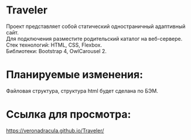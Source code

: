 # Traveler  
Проект представляет собой статический одностраничный адаптивный сайт.  
Для подключения разместите родительский каталог на веб-сервере.    
Стек технологий: HTML, CSS, Flexbox.  
Библиотеки: Bootstrap 4, OwlCarousel 2.   

# Планируемые изменения:
Файловая структура, структура html будет сделана по БЭМ.

# Ссылка для просмотра:
 https://veronadracula.github.io/Traveler/ 
